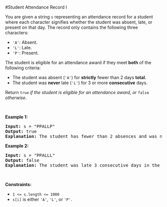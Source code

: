 #Student Attendance Record I
<p>You are given a string <code>s</code> representing an attendance record for a student where each character signifies whether the student was absent, late, or present on that day. The record only contains the following three characters:</p>
<ul>
<li><code>'A'</code>: Absent.</li>
<li><code>'L'</code>: Late.</li>
<li><code>'P'</code>: Present.</li>
</ul>
<p>The student is eligible for an attendance award if they meet <strong>both</strong> of the following criteria:</p>
<ul>
<li>The student was absent (<code>'A'</code>) for <strong>strictly</strong> fewer than 2 days <strong>total</strong>.</li>
<li>The student was <strong>never</strong> late (<code>'L'</code>) for 3 or more <strong>consecutive</strong> days.</li>
</ul>
<p>Return <code>true</code><em> if the student is eligible for an attendance award, or </em><code>false</code><em> otherwise</em>.</p>
<p> </p>
<p><strong class="example">Example 1:</strong></p>
<pre><strong>Input:</strong> s = "PPALLP"
<strong>Output:</strong> true
<strong>Explanation:</strong> The student has fewer than 2 absences and was never late 3 or more consecutive days.
</pre>
<p><strong class="example">Example 2:</strong></p>
<pre><strong>Input:</strong> s = "PPALLL"
<strong>Output:</strong> false
<strong>Explanation:</strong> The student was late 3 consecutive days in the last 3 days, so is not eligible for the award.
</pre>
<p> </p>
<p><strong>Constraints:</strong></p>
<ul>
<li><code>1 &lt;= s.length &lt;= 1000</code></li>
<li><code>s[i]</code> is either <code>'A'</code>, <code>'L'</code>, or <code>'P'</code>.</li>
</ul>
